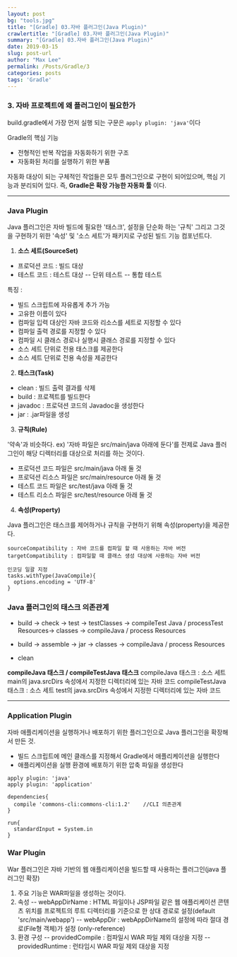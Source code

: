 ```yaml
---
layout: post
bg: "tools.jpg"
title: "[Gradle] 03.자바 플러그인(Java Plugin)"
crawlertitle: "[Gradle] 03.자바 플러그인(Java Plugin)"
summary: "[Gradle] 03.자바 플러그인(Java Plugin)"
date: 2019-03-15
slug: post-url
author: "Max Lee"
permalink: /Posts/Gradle/3
categories: posts
tags: 'Gradle'
---
```


### 3. 자바 프로젝트에 왜 플러그인이 필요한가

build.gradle에서 가장 먼저 실행 되는 구문은 `apply plugin: 'java'`이다

Gradle의 핵심 기능
- 전형적인 반복 작업을 자동화하기 위한 구조 
- 자동화된 처리를 실행하기 위한 부품

자동화 대상이 되는 구체적인 작업들은 모두 플러그인으로 구현이 되어있으며, 핵심 기능과 분리되어 있다.
즉, **Gradle은 확장 가능한 자동화 툴** 이다.

---

### Java Plugin
Java 플러그인은 자바 빌드에 필요한 '태스크', 설정을 단순화 하는 '규칙' 그리고 그것을 구현하기 위한 '속성' 및 '소스 세트'가 패키지로 구성된 빌드 기능 컴포넌트다.

1. **소스 세트(SourceSet)**

- 프로덕션 코드 : 빌드 대상
- 테스트 코드 : 테스트 대상
 -- 단위 테스트 
 -- 통합 테스트
 
특징 : 
- 빌드 스크립트에 자유롭게 추가 가능
- 고유한 이름이 있다
- 컴파일 입력 대상인 자바 코드와 리소스를 세트로 지정할 수 있다
- 컴파일 출력 경로를 지정할 수 있다
- 컴파일 시 클래스 경로나 실행시 클래스 경로를 지정할 수 있다
- 소스 세트 단위로 전용 태스크를 제공한다
- 소스 세트 단위로 전용 속성을 제공한다

2. **태스크(Task)**

- clean : 빌드 출력 결과를 삭제
- build : 프로젝트를 빌드한다
- javadoc : 프로덕션 코드의 Javadoc을 생성한다
- jar : .jar파일을 생성

3. **규칙(Rule)**

'약속'과 비슷하다. ex) '자바 파일은 src/main/java 아래에 둔다'를 전제로 Java 플러그인이 해당 디렉터리를 대상으로 처리를 하는 것이다.
- 프로덕션 코드 파일은 src/main/java 아래 둘 것
- 프로덕션 리소스 파일은 src/main/resource 아래 둘 것
- 테스트 코드 파일은 src/test/java 아래 둘 것
- 테스트 리소스 파일은 src/test/resource 아래 둘 것

4. **속성(Property)**

Java 플러그인은 태스크를 제어하거나 규칙을 구현하기 위해 속성(property)을 제공한다.
```
sourceCompatibility : 자바 코드를 컴파일 할 때 사용하는 자바 버전
targetCompatibility : 컴파일할 때 클래스 생성 대상에 사용하는 자바 버전
```

```
인코딩 일괄 지정
tasks.withType(JavaCompile){
  options.encoding = 'UTF-8'
}
```

### Java 플러그인의 태스크 의존관계

- build -> check -> test -> testClasses -> compileTest Java / processTest Resources-> classes -> compileJava / process Resources

- build -> assemble -> jar -> classes -> compileJava / process Resources

- clean

**compileJava 태스크 / compileTestJava 태스크**
compileJava 태스크 : 소스 세트 main의 java.srcDirs 속성에서 지정한 디렉터리에 있는 자바 코드
compileTestJava 태스크 : 소스 세트 test의 java.srcDirs 속성에서 지정한 디렉터리에 있는 자바 코드

---

### Application Plugin
자바 애플리케이션을 실행하거나 배포하기 위한 플러그인으로 Java 플러그인을 확장해서 만든 것.
- 빌드 스크립트에 메인 클래스를 지정해서 Gradle에서 애플리케이션을 실행한다
- 애플리케이션을 실행 환경에 배포하기 위한 압축 파일을 생성한다

```
apply plugin: 'java'
apply plugin: 'application'

dependencies{
  compile 'commons-cli:commons-cli:1.2'    //CLI 의존관계
}

run{
  standardInput = System.in
}
```

### War Plugin
War 플러그인은 자바 기반의 웹 애플리케이션을 빌드할 때 사용하는 플러그인(java 플러그인 확장)

1. 주요 기능은 WAR파일을 생성하는 것이다.
2. 속성
-- webAppDirName : HTML 파일이나 JSP파일 같은 웹 애플리케이션 콘텐츠 위치를 프로젝트의 루트 디렉터리를 기준으로 한 상대 경로로 설정(default 'src/main/webapp')
-- webAppDir : webAppDirName의 설정에 따라 절대 경로(File형 객체)가 설정 (only-reference)
3. 환경 구성
-- providedCompile : 컴파일시 WAR 파일 제외 대상을 지정
-- providedRuntime : 런타임시 WAR 파일 제외 대상을 지정



